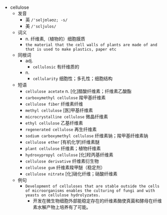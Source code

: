- cellulose
  - 发音
    - 英 `/'seljʊləʊz; -s/`
    - 美 `/'sɛljulos/`
  - 词义
    - n. 纤维素,（植物的）细胞膜质
    - `the material that the cell walls of plants are made of and that is used to make plastics, paper etc`
  - 同根词
    - adj.
      - `cellulosic` 有纤维质的
    - n.
      - `cellularity` 细胞性；多孔性；细胞结构
  - 短语
    - `cellulose acetate` n. [化]醋酸纤维素；纤维素乙酸酯 
    - `carboxymethyl cellulose` 羧甲基纤维素 
    - `cellulose fiber` 纤维素纤维 
    - `methyl cellulose` [医]甲基纤维素 
    - `microcrystalline cellulose` 微晶纤维素 
    - `ethyl cellulose` 乙基纤维素 
    - `regenerated cellulose` 再生纤维素 
    - `sodium carboxymethyl cellulose` 纤维素钠；羧甲基纤维素钠 
    - `cellulose ether` [有机化学]纤维素醚 
    - `plant cellulose` 纤维素；植物纤维素 
    - `hydroxypropyl cellulose` [化]羟丙基纤维素 
    - `cellulose derivative` 纤维素衍生物 
    - `cellulose gum` 纤维素羧甲醚（稳定剂） 
    - `cellulose nitrate` [化]硝化纤维；硝酸纤维素 
  - 例句
    - `Development of celluloses that are stable outside the cells of microorganisms enables the culturing of fungi and with yeasts on cellulose hydrolyzates.`
      - 开发在微生物细胞外部能稳定存在的纤维素酶使真菌和酵母在纤维素水解产物上培养有了可能。

